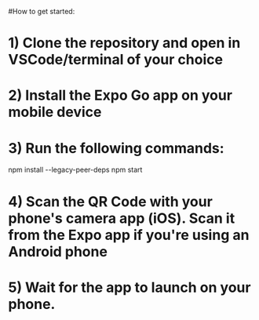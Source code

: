 #How to get started:
# 1) Clone the repository and open in VSCode/terminal of your choice
# 2) Install the Expo Go app on your mobile device
# 3) Run the following commands:
npm install --legacy-peer-deps
npm start
# 4) Scan the QR Code with your phone's camera app (iOS). Scan it from the Expo app if you're using an Android phone
# 5) Wait for the app to launch on your phone.
